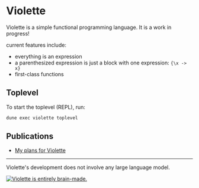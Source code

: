 # Violette

Violette is a simple functional programming language. It is a work in progress!

current features include:

- everything is an expression
- a parenthesized expression is just a block with one expression: `{\x -> x}`
- first-class functions

## Toplevel

To start the toplevel (REPL), run:

```sh
dune exec violette toplevel
```

## Publications

- [My plans for Violette](https://qexat.bearblog.dev/plans-for-violette/)

---

Violette's development does not involve any large language model.

[![Violette is entirely brain-made.](https://brainmade.org/black-logo.svg)](https://brainmade.org)
